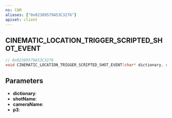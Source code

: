 ```yaml
---
ns: CAM
aliases: ["0x02389579A53C3276"]
apiset: client
---
```

## CINEMATIC_LOCATION_TRIGGER_SCRIPTED_SHOT_EVENT

```c
// 0x02389579A53C3276
void CINEMATIC_LOCATION_TRIGGER_SCRIPTED_SHOT_EVENT(char* dictionary, char* shotName, char* cameraName, Any p3);
```


## Parameters
* **dictionary**:
* **shotName**:
* **cameraName**:
* **p3**: